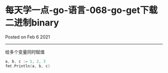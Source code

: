 # 每天学一点-go-语言-068-go-get下载二进制binary

Posted on Feb 6 2021

---


给多个变量同时赋值

```go
a, b, c := 1, 2, 3
fmt.Println(a, b, c)
```


